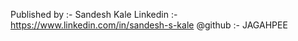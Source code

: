 Published by :- Sandesh Kale
Linkedin :-  https://www.linkedin.com/in/sandesh-s-kale
@github     :- JAGAHPEE
